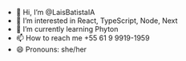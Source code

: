 - 👋 Hi, I’m @LaisBatistaIA
- 👀 I’m interested in React, TypeScript, Node, Next
- 🌱 I’m currently learning Phyton
- 📫 How to reach me +55 61 9 9919-1959
- 😄 Pronouns: she/her

<!---
LaisBatistaIA/LaisBatistaIA is a ✨ special ✨ repository because its `README.md` (this file) appears on your GitHub profile.
You can click the Preview link to take a look at your changes.
--->
